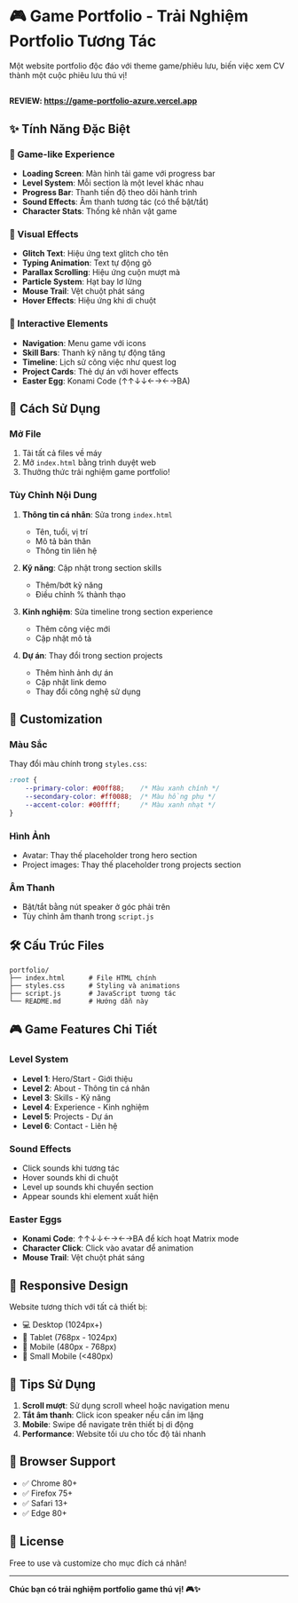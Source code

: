 # 🎮 Game Portfolio - Trải Nghiệm Portfolio Tương Tác
Một website portfolio độc đáo với theme game/phiêu lưu, biến việc xem CV thành một cuộc phiêu lưu thú vị!
##
**REVIEW: https://game-portfolio-azure.vercel.app**
## ✨ Tính Năng Đặc Biệt

### 🎯 Game-like Experience
- **Loading Screen**: Màn hình tải game với progress bar
- **Level System**: Mỗi section là một level khác nhau
- **Progress Bar**: Thanh tiến độ theo dõi hành trình
- **Sound Effects**: Âm thanh tương tác (có thể bật/tắt)
- **Character Stats**: Thống kê nhân vật game

### 🎨 Visual Effects
- **Glitch Text**: Hiệu ứng text glitch cho tên
- **Typing Animation**: Text tự động gõ
- **Parallax Scrolling**: Hiệu ứng cuộn mượt mà
- **Particle System**: Hạt bay lơ lửng
- **Mouse Trail**: Vệt chuột phát sáng
- **Hover Effects**: Hiệu ứng khi di chuột

### 🎪 Interactive Elements
- **Navigation**: Menu game với icons
- **Skill Bars**: Thanh kỹ năng tự động tăng
- **Timeline**: Lịch sử công việc như quest log
- **Project Cards**: Thẻ dự án với hover effects
- **Easter Egg**: Konami Code (↑↑↓↓←→←→BA)

## 🚀 Cách Sử Dụng

### Mở File
1. Tải tất cả files về máy
2. Mở `index.html` bằng trình duyệt web
3. Thưởng thức trải nghiệm game portfolio!

### Tùy Chỉnh Nội Dung
1. **Thông tin cá nhân**: Sửa trong `index.html`
   - Tên, tuổi, vị trí
   - Mô tả bản thân
   - Thông tin liên hệ

2. **Kỹ năng**: Cập nhật trong section skills
   - Thêm/bớt kỹ năng
   - Điều chỉnh % thành thạo

3. **Kinh nghiệm**: Sửa timeline trong section experience
   - Thêm công việc mới
   - Cập nhật mô tả

4. **Dự án**: Thay đổi trong section projects
   - Thêm hình ảnh dự án
   - Cập nhật link demo
   - Thay đổi công nghệ sử dụng

## 🎨 Customization

### Màu Sắc
Thay đổi màu chính trong `styles.css`:
```css
:root {
    --primary-color: #00ff88;    /* Màu xanh chính */
    --secondary-color: #ff0088;  /* Màu hồng phụ */
    --accent-color: #00ffff;     /* Màu xanh nhạt */
}
```

### Hình Ảnh
- Avatar: Thay thế placeholder trong hero section
- Project images: Thay thế placeholder trong projects section

### Âm Thanh
- Bật/tắt bằng nút speaker ở góc phải trên
- Tùy chỉnh âm thanh trong `script.js`

## 🛠️ Cấu Trúc Files

```
portfolio/
├── index.html      # File HTML chính
├── styles.css      # Styling và animations
├── script.js       # JavaScript tương tác
└── README.md       # Hướng dẫn này
```

## 🎮 Game Features Chi Tiết

### Level System
- **Level 1**: Hero/Start - Giới thiệu
- **Level 2**: About - Thông tin cá nhân
- **Level 3**: Skills - Kỹ năng
- **Level 4**: Experience - Kinh nghiệm
- **Level 5**: Projects - Dự án
- **Level 6**: Contact - Liên hệ

### Sound Effects
- Click sounds khi tương tác
- Hover sounds khi di chuột
- Level up sounds khi chuyển section
- Appear sounds khi element xuất hiện

### Easter Eggs
- **Konami Code**: ↑↑↓↓←→←→BA để kích hoạt Matrix mode
- **Character Click**: Click vào avatar để animation
- **Mouse Trail**: Vệt chuột phát sáng

## 📱 Responsive Design

Website tương thích với tất cả thiết bị:
- 💻 Desktop (1024px+)
- 📱 Tablet (768px - 1024px)
- 📱 Mobile (480px - 768px)
- 📱 Small Mobile (<480px)

## 🌟 Tips Sử Dụng

1. **Scroll mượt**: Sử dụng scroll wheel hoặc navigation menu
2. **Tắt âm thanh**: Click icon speaker nếu cần im lặng
3. **Mobile**: Swipe để navigate trên thiết bị di động
4. **Performance**: Website tối ưu cho tốc độ tải nhanh

## 🔧 Browser Support

- ✅ Chrome 80+
- ✅ Firefox 75+
- ✅ Safari 13+
- ✅ Edge 80+

## 📝 License

Free to use và customize cho mục đích cá nhân!

---

**Chúc bạn có trải nghiệm portfolio game thú vị! 🎮✨**
